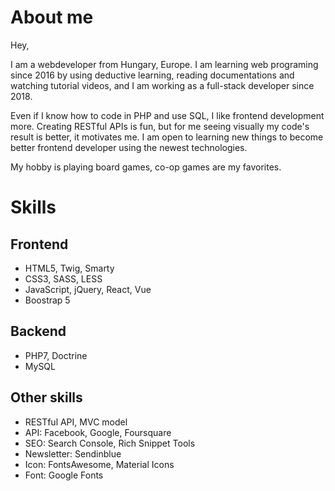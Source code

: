 # About me

Hey,

I am a webdeveloper from Hungary, Europe. I am learning web programing since 2016 by using deductive learning, reading documentations and watching tutorial videos, and I am working as a full-stack developer since 2018.

Even if I know how to code in PHP and use SQL, I like frontend development more. Creating RESTful APIs is fun, but for me seeing visually my code's result is better, it motivates me. I am open to learning new things to become better frontend developer using the newest technologies.

My hobby is playing board games, co-op games are my favorites.


# Skills

## Frontend

- HTML5, Twig, Smarty
- CSS3, SASS, LESS
- JavaScript, jQuery, React, Vue
- Boostrap 5

## Backend

- PHP7, Doctrine
- MySQL

## Other skills

- RESTful API, MVC model
- API: Facebook, Google, Foursquare
- SEO: Search Console, Rich Snippet Tools
- Newsletter: Sendinblue
- Icon: FontsAwesome, Material Icons
- Font: Google Fonts
